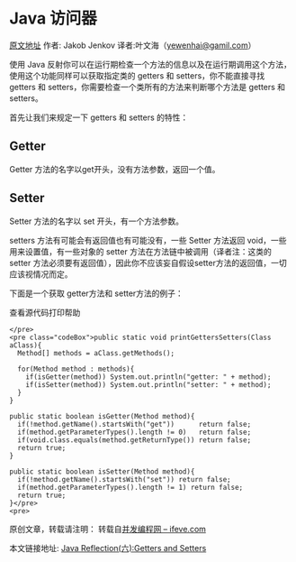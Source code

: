 # Java 访问器

[原文地址](http://tutorials.jenkov.com/java-reflection/getters-setters.html) 作者: Jakob Jenkov 译者:叶文海（yewenhai@gamil.com）


使用 Java 反射你可以在运行期检查一个方法的信息以及在运行期调用这个方法，使用这个功能同样可以获取指定类的 getters 和 setters，你不能直接寻找 getters 和 setters，你需要检查一个类所有的方法来判断哪个方法是 getters 和 setters。


首先让我们来规定一下 getters 和 setters 的特性：

## Getter

Getter 方法的名字以get开头，没有方法参数，返回一个值。

## Setter

Setter 方法的名字以 set 开头，有一个方法参数。

setters 方法有可能会有返回值也有可能没有，一些 Setter 方法返回 void，一些用来设置值，有一些对象的 setter 方法在方法链中被调用（译者注：这类的 setter 方法必须要有返回值），因此你不应该妄自假设setter方法的返回值，一切应该视情况而定。

下面是一个获取 getter方法和 setter方法的例子：

查看源代码打印帮助

```
</pre>
<pre class="codeBox">public static void printGettersSetters(Class aClass){
  Method[] methods = aClass.getMethods();

  for(Method method : methods){
    if(isGetter(method)) System.out.println("getter: " + method);
    if(isSetter(method)) System.out.println("setter: " + method);
  }
}

public static boolean isGetter(Method method){
  if(!method.getName().startsWith("get"))      return false;
  if(method.getParameterTypes().length != 0)   return false;
  if(void.class.equals(method.getReturnType()) return false;
  return true;
}

public static boolean isSetter(Method method){
  if(!method.getName().startsWith("set")) return false;
  if(method.getParameterTypes().length != 1) return false;
  return true;
}</pre>
<pre>
```

原创文章，转载请注明： 转载自[并发编程网 – ifeve.com](http://ifeve.com/)

本文链接地址: [Java Reflection(六):Getters and Setters](http://ifeve.com/java-reflection%E5%85%ADgetters-and-setters/)